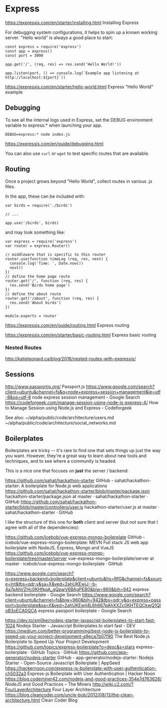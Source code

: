 # Express

https://expressjs.com/en/starter/installing.html
Installing Express

For debugging system configurations, it helps to spin up a known working server. "Hello world" is always a good place to start:

```
const express = require('express')
const app = express()
const port = 3000

app.get('/', (req, res) => res.send('Hello World!'))

app.listen(port, () => console.log(`Example app listening at http://localhost:${port}`))
```

https://expressjs.com/en/starter/hello-world.html
Express "Hello World" example


## Debugging

To see all the internal logs used in Express, set the DEBUG environment variable to express:* when launching your app.

    DEBUG=express:* node index.js

https://expressjs.com/en/guide/debugging.html

You can also use `curl` or `wget` to test specific routes that are available. 

## Routing

Once a project grows beyond "Hello World", collect routes in various .js files. 

In the app, these can be included with:

```
var birds = require('./birds')

// ...

app.use('/birds', birds)
```

and may look something like:

```
var express = require('express')
var router = express.Router()

// middleware that is specific to this router
router.use(function timeLog (req, res, next) {
  console.log('Time: ', Date.now())
  next()
})
// define the home page route
router.get('/', function (req, res) {
  res.send('Birds home page')
})
// define the about route
router.get('/about', function (req, res) {
  res.send('About birds')
})

module.exports = router

```

https://expressjs.com/en/guide/routing.html
Express routing

https://expressjs.com/en/starter/basic-routing.html
Express basic routing

### Nested Routes

http://katieleonard.ca/blog/2016/nested-routes-with-expressjs/


## Sessions

http://www.passportjs.org/
Passport.js
https://www.google.com/search?client=ubuntu&channel=fs&q=node+express+session+management&ie=utf-8&oe=utf-8
node express session management - Google Search
https://codeforgeek.com/manage-session-using-node-js-express-4/
How to Manage Session using Node.js and Express - Codeforgeek

See also:
~/alpha/public/code/architecture/users.md
~/alpha/public/code/architecture/social_networks.md



## Boilerplates

Boilerplates are tricky -- it's rare to find one that sets things up just the way you want. However, they're a great way to learn about new tools and techniques, and to see where a community is headed. 

This is a nice one that focuses on **just** the server / backend:

https://github.com/sahat/hackathon-starter
GitHub - sahat/hackathon-starter: A boilerplate for Node.js web applications
https://github.com/sahat/hackathon-starter/blob/master/package.json
hackathon-starter/package.json at master · sahat/hackathon-starter · GitHub
https://github.com/sahat/hackathon-starter/blob/master/controllers/user.js
hackathon-starter/user.js at master · sahat/hackathon-starter · GitHub

I like the structure of this one for **both** client and server (but not sure that I agree with all of the dependencies):

https://github.com/icebob/vue-express-mongo-boilerplate
GitHub - icebob/vue-express-mongo-boilerplate: MEVN Full stack JS web app boilerplate with NodeJS, Express, Mongo and VueJS
https://github.com/icebob/vue-express-mongo-boilerplate/tree/master/server
vue-express-mongo-boilerplate/server at master · icebob/vue-express-mongo-boilerplate · GitHub

https://www.google.com/search?q=express+backend+boilerplate&client=ubuntu&hs=RfG&channel=fs&source=lnt&tbs=qdr:y&sa=X&ved=2ahUKEwjJ--b-4a7pAhVZHc0KHfkqA_gQpwV6BAgPEB0&biw=960&bih=942
express backend boilerplate - Google Search
https://www.google.com/search?client=ubuntu&channel=fs&biw=960&bih=942&tbs=qdr:y&q=express+passport+boilerplate&sa=X&ved=2ahUKEwjI4L6h667pAhXXZc0KHTEQCkwQ1QIoB3oECA0QCA
express passport boilerplate - Google Search

https://dev.to/sm0ke/nodejs-starter-javascript-boilerplates-to-start-fast-1024
Nodejs Starter - Javascript Boilerplates to start fast - DEV
https://medium.com/better-programming/best-node-js-boilerplate-to-speed-up-your-project-development-a9eca7b07f90
The Best Node.js Boilerplate to Speed Up Your Project Development
https://github.com/topics/express-boilerplate?o=desc&s=stars
express-boilerplate · GitHub Topics · GitHub
https://github.com/app-generator/nodejs-starter
GitHub - app-generator/nodejs-starter: Nodejs Starter - Open-Source Javascript Boilerplate | AppSeed
https://hackernoon.com/express-js-boilerplate-with-user-authentication-ch5032a3
Express-js Boilerplate with User Authentication | Hacker Noon
https://blog.codeminer42.com/nodejs-and-good-practices-354e7d763626/
NodeJS and Good Practices – The Miners
http://wiki.c2.com/?FourLayerArchitecture
Four Layer Architecture
https://blog.cleancoder.com/uncle-bob/2012/08/13/the-clean-architecture.html
Clean Coder Blog

